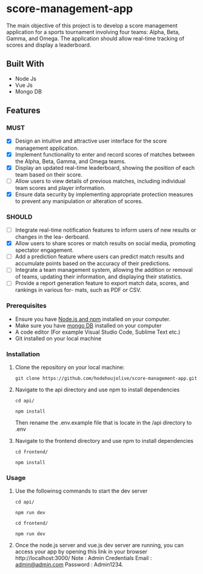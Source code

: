 # score-management-app
The main objective of this project is to develop a score management application for a sports tournament involving four teams: Alpha, Beta, Gamma, and Omega. The application should allow real-time tracking of scores and display a leaderboard.

## Built With
- Node Js
- Vue Js
- Mongo DB

## Features
### MUST

- [x] Design an intuitive and attractive user interface for the score management application.
- [x] Implement functionality to enter and record scores of matches between the Alpha, Beta, Gamma, and Omega teams.
- [x] Display an updated real-time leaderboard, showing the position of each team based on their score.
- [ ] Allow users to view details of previous matches, including individual team scores and player information.
- [x] Ensure data security by implementing appropriate protection measures to prevent any manipulation or alteration of scores.

### SHOULD

- [ ] Integrate real-time notification features to inform users of new results or changes in the lea- derboard.
- [x] Allow users to share scores or match results on social media, promoting spectator engagement. 
- [ ] Add a prediction feature where users can predict match results and accumulate points based on the accuracy of their predictions.
- [ ] Integrate a team management system, allowing the addition or removal of teams, updating their information, and displaying their statistics.
- [ ] Provide a report generation feature to export match data, scores, and rankings in various for- mats, such as PDF or CSV.

### Prerequisites

- Ensure you have [Node.js and npm](https://nodejs.org/en/download) installed on your computer.
- Make sure you have [mongo DB](https://www.mongodb.com/docs/manual/administration/install-community/) installed on your computer
- A code editor (For example Visual Studio Code, Sublime Text etc.)
- Git installed on your local machine

### Installation

1. Clone the repository on your local machine:

   ```
   git clone https://github.com/hodehoujolive/score-management-app.git
   ```

2. Navigate to the api directory and use npm to install dependencies
    ```
    cd api/
    ```
   ```
   npm install
   ```
    Then rename the .env.example file that is locate in the /api directory to .env
3. Navigate to the frontend directory and use npm to install dependencies
   ```
   cd frontend/
   ```
   ```
   npm install 
   ```

### Usage

1. Use the followinsg commands to start the dev server
   ```
   cd api/
   ```
   ```
   npm run dev
   ```
    
   ```
   cd frontend/
   ```
   ```
   npm run dev
   ```
3. Once the node.js server and vue.js dev server are running, you can access your app by opening this link in your browser 
    http://localhost:3000/
Note : Admin Credentials
       Email : admin@admin.com
       Password : Admin1234.
